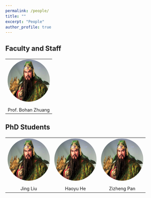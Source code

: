 ```yaml
---
permalink: /people/
title: ""
excerpt: "People"
author_profile: true
---
```


## Faculty and Staff

<table  style="border: none;  margin-top:20px;">
  <tr>
    <td align="center" valign="top" style="border: none;"><img src="../images/bohan.jpg" alt="jing" style="margin-bottom:40px; width:400px; height:400px;zoom:33%;border-radius: 50%;zoom:33%;" />
    <br>Prof. Bohan Zhuang
    </td>
  </tr>
 </table>

## PhD Students

<table  style="border: none; margin-top:20px;">
  <tr>
    <td align="center" valign="top" style="border: none;"><img src="../images/bohan.jpg" alt="jing" style="margin-bottom:40px; width:400px; height:400px;zoom:33%;border-radius: 50%;zoom:33%;" />
    <br>Jing Liu
    </td>
    <td align="center" valign="top" style="border: none;"><img src="../images/bohan.jpg" alt="jing" style="margin-bottom:40px; width:400px; height:400px;zoom:33%;border-radius: 50%;zoom:33%;" />
    <br>Haoyu He
    </td>
    <td align="center" valign="top" style="border: none;"><img src="../images/bohan.jpg" alt="jing" style="margin-bottom:40px; width:400px; height:400px;zoom:33%;border-radius: 50%;zoom:33%;" />
    <br>Zizheng Pan
    </td>
  </tr>
 </table>


